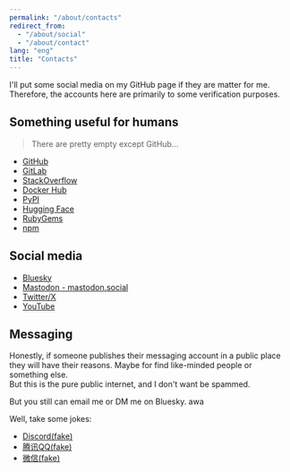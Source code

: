 ```yaml
---
permalink: "/about/contacts"
redirect_from:
  - "/about/social"
  - "/about/contact"
lang: "eng"
title: "Contacts"
---
```


I'll put some social media on my GitHub page if they are matter for me. Therefore, the accounts here are primarily to some verification purposes.

## Something useful for humans

> There are pretty empty except GitHub...

- [GitHub](https://github.com/SourLemonJuice)
- [GitLab](https://gitlab.com/SourLemonJuice)
- [StackOverflow](https://stackoverflow.com/users/25416550)
- [Docker Hub](https://hub.docker.com/u/sourlemonjuice)
- [PyPI](https://pypi.org/user/SourLemonJuice/)
- [Hugging Face](https://huggingface.co/SourLemonJuice)
- [RubyGems](https://rubygems.org/profiles/SourLemonJuice)
- [npm](https://www.npmjs.com/~sourlemonjuice)

## Social media

- [Bluesky](https://bsky.app/profile/sourlemonjuice.bsky.social)
- [Mastodon - mastodon.social](https://mastodon.social/@SourLemonJuice)
- [Twitter/X](https://x.com/BitterCharChar)
- [YouTube](https://www.youtube.com/@BitterCharChar)

## Messaging

Honestly, if someone publishes their messaging account in a public place they will have their reasons. Maybe for find like-minded people or something else.\
But this is the pure public internet, and I don't want be spammed.

But you still can email me or DM me on Bluesky. awa

Well, take some jokes:

- [Discord(fake)](https://youtu.be/dQw4w9WgXcQ)
- [腾讯QQ(fake)](https://open.spotify.com/track/4PTG3Z6ehGkBFwjybzWkR8)
- [微信(fake)](https://en.wikipedia.org/wiki/Never_Gonna_Give_You_Up)
